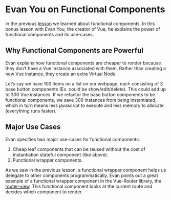# Evan You on Functional Components

In the previous [lesson](https://www.vuemastery.com/courses/advanced-components/functional-components) we learned about functional components. In this bonus lesson with Evan You, the creator of Vue, he explains the power of functional components and its use-cases.

## Why Functional Components are Powerful

Evan explains how functional components are cheaper to render because they don’t have a Vue instance associated with them. Rather than creating a new Vue instance, they create an extra Virtual Node.

Let’s say we have 100 items on a list on our webpage, each consisting of 3 base button components (Ex. could be show/edit/delete). This could add up to 300 Vue instances. If we refactor the base button components to be functional components, we save 300 instances from being instantiated, which in turn means less javascript to execute and less memory to allocate (everything runs faster).

## Major Use Cases

Evan specifies two major use-cases for functional components:

1. Cheap leaf components that can be reused without the cost of instantiation stateful component (like above).
2. Functional wrapper components.

As we saw in the previous lesson, a functional wrapper component helps us delegate to other components programmatically. Evan points out a great example of a functional wrapper component in the Vue-Router library, the [router-view](https://github.com/vuejs/vue-router/blob/dev/src/components/view.js#L5). This functional component looks at the current route and decides which component to render.
